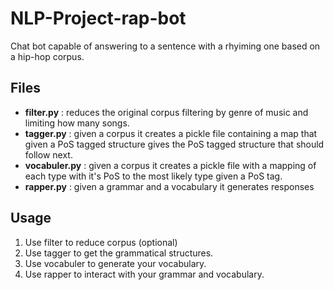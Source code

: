 # NLP-Project-rap-bot
Chat bot capable of answering to a sentence with a rhyiming one based on a hip-hop corpus.

## Files
+ **filter.py** : reduces the original corpus filtering by genre of music and limiting how many songs.
+ **tagger.py** : given a corpus it creates a pickle file containing a map that given a PoS tagged structure gives the PoS tagged structure that should follow next.
+ **vocabuler.py** : given a corpus it creates a pickle file with a mapping of each type with it's PoS to the most likely type given a PoS tag.
+ **rapper.py** : given a grammar and a vocabulary it generates responses

## Usage

1. Use filter to reduce corpus (optional)
2. Use tagger to get the grammatical structures.
3. Use vocabuler to generate your vocabulary.
4. Use rapper to interact with your grammar and vocabulary.